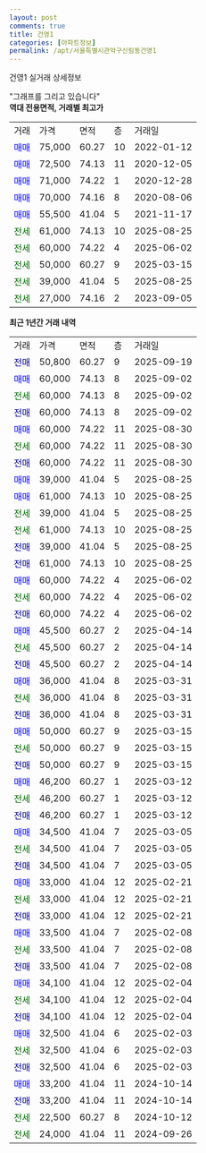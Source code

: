 ```yaml
---
layout: post
comments: true
title: 건영1
categories: [아파트정보]
permalink: /apt/서울특별시관악구신림동건영1
---
```


건영1 실거래 상세정보

<script type="text/javascript">
  google.charts.load('current', {'packages':['line', 'corechart']});
  google.charts.setOnLoadCallback(drawChart);

  function drawChart() {
    var data = new google.visualization.DataTable();
    data.addColumn('date', '거래일');
    data.addColumn('number', "매매");
    data.addColumn('number', "전세");
    data.addColumn('number', "전매");

    data.addRows([[new Date(Date.parse("2025-09-19")), null, null, 50800], [new Date(Date.parse("2025-09-02")), 60000, null, null], [new Date(Date.parse("2025-09-02")), null, 60000, null], [new Date(Date.parse("2025-09-02")), null, null, 60000], [new Date(Date.parse("2025-08-30")), 60000, null, null], [new Date(Date.parse("2025-08-30")), null, 60000, null], [new Date(Date.parse("2025-08-30")), null, null, 60000], [new Date(Date.parse("2025-08-25")), 39000, null, null], [new Date(Date.parse("2025-08-25")), 61000, null, null], [new Date(Date.parse("2025-08-25")), null, 39000, null], [new Date(Date.parse("2025-08-25")), null, 61000, null], [new Date(Date.parse("2025-08-25")), null, null, 39000], [new Date(Date.parse("2025-08-25")), null, null, 61000], [new Date(Date.parse("2025-06-02")), 60000, null, null], [new Date(Date.parse("2025-06-02")), null, 60000, null], [new Date(Date.parse("2025-06-02")), null, null, 60000], [new Date(Date.parse("2025-04-14")), 45500, null, null], [new Date(Date.parse("2025-04-14")), null, 45500, null], [new Date(Date.parse("2025-04-14")), null, null, 45500], [new Date(Date.parse("2025-03-31")), 36000, null, null], [new Date(Date.parse("2025-03-31")), null, 36000, null], [new Date(Date.parse("2025-03-31")), null, null, 36000], [new Date(Date.parse("2025-03-15")), 50000, null, null], [new Date(Date.parse("2025-03-15")), null, 50000, null], [new Date(Date.parse("2025-03-15")), null, null, 50000], [new Date(Date.parse("2025-03-12")), 46200, null, null], [new Date(Date.parse("2025-03-12")), null, 46200, null], [new Date(Date.parse("2025-03-12")), null, null, 46200], [new Date(Date.parse("2025-03-05")), 34500, null, null], [new Date(Date.parse("2025-03-05")), null, 34500, null], [new Date(Date.parse("2025-03-05")), null, null, 34500], [new Date(Date.parse("2025-02-21")), 33000, null, null], [new Date(Date.parse("2025-02-21")), null, 33000, null], [new Date(Date.parse("2025-02-21")), null, null, 33000], [new Date(Date.parse("2025-02-08")), 33500, null, null], [new Date(Date.parse("2025-02-08")), null, 33500, null], [new Date(Date.parse("2025-02-08")), null, null, 33500], [new Date(Date.parse("2025-02-04")), 34100, null, null], [new Date(Date.parse("2025-02-04")), null, 34100, null], [new Date(Date.parse("2025-02-04")), null, null, 34100], [new Date(Date.parse("2025-02-03")), 32500, null, null], [new Date(Date.parse("2025-02-03")), null, 32500, null], [new Date(Date.parse("2025-02-03")), null, null, 32500], [new Date(Date.parse("2024-10-14")), 33200, null, null], [new Date(Date.parse("2024-10-14")), null, null, 33200], [new Date(Date.parse("2024-10-12")), null, 22500, null], [new Date(Date.parse("2024-09-26")), null, 24000, null]]);

    var options = {
      hAxis: {
        format: 'yyyy/MM/dd'
      },    
      lineWidth: 0,
      pointsVisible: true,    
      title: '최근 1년간 유형별 실거래가 분포',
      legend: { position: 'bottom' }
    };

    var formatter = new google.visualization.NumberFormat({pattern:'###,###'} );
    formatter.format(data, 1);
    formatter.format(data, 2);
    
    setTimeout(function() {
        var chart = new google.visualization.LineChart(document.getElementById('columnchart_material'));
        chart.draw(data, (options));
        document.getElementById('loading').style.display = 'none';
    }, 200);
  }
</script>


<div id="loading" style="z-index:20; display: block; margin-left: 0px">"그래프를 그리고 있습니다"</div>
<div id="columnchart_material" style="width: 95%; margin-left: 0px; display: block"></div>
<!-- contents start -->
<b>역대 전용면적, 거래별 최고가</b>
<table class="sortable">
    <tr>
      <td>거래</td>
      <td>가격</td>
      <td>면적</td>
      <td>층</td>
      <td>거래일</td>
    </tr>
        <tr>
          <td><a style="color: blue">매매</a></td>
          <td>75,000</td>
          <td>60.27</td>
          <td>10</td>
          <td>2022-01-12</td>
        </tr>            <tr>
          <td><a style="color: blue">매매</a></td>
          <td>72,500</td>
          <td>74.13</td>
          <td>11</td>
          <td>2020-12-05</td>
        </tr>            <tr>
          <td><a style="color: blue">매매</a></td>
          <td>71,000</td>
          <td>74.22</td>
          <td>1</td>
          <td>2020-12-28</td>
        </tr>            <tr>
          <td><a style="color: blue">매매</a></td>
          <td>70,000</td>
          <td>74.16</td>
          <td>8</td>
          <td>2020-08-06</td>
        </tr>            <tr>
          <td><a style="color: blue">매매</a></td>
          <td>55,500</td>
          <td>41.04</td>
          <td>5</td>
          <td>2021-11-17</td>
        </tr>        
        <tr>
              <td><a style="color: darkgreen">전세</a></td>
              <td>61,000</td>
              <td>74.13</td>
              <td>10</td>
              <td>2025-08-25</td>
            </tr>            <tr>
              <td><a style="color: darkgreen">전세</a></td>
              <td>60,000</td>
              <td>74.22</td>
              <td>4</td>
              <td>2025-06-02</td>
            </tr>            <tr>
              <td><a style="color: darkgreen">전세</a></td>
              <td>50,000</td>
              <td>60.27</td>
              <td>9</td>
              <td>2025-03-15</td>
            </tr>            <tr>
              <td><a style="color: darkgreen">전세</a></td>
              <td>39,000</td>
              <td>41.04</td>
              <td>5</td>
              <td>2025-08-25</td>
            </tr>            <tr>
              <td><a style="color: darkgreen">전세</a></td>
              <td>27,000</td>
              <td>74.16</td>
              <td>2</td>
              <td>2023-09-05</td>
            </tr>        
    
</table>

<b>최근 1년간 거래 내역</b>

<table class="sortable">
    <tr>
      <td>거래</td>
      <td>가격</td>
      <td>면적</td>
      <td>층</td>
      <td>거래일</td>
    </tr>
    <tr>
      <td><a style="color: darkblue">전매</a></td>
      <td>50,800</td>
      <td>60.27</td>
      <td>9</td>
      <td>2025-09-19</td>
    </tr>          <tr>
      <td><a style="color: blue">매매</a></td>
      <td>60,000</td>
      <td>74.13</td>
      <td>8</td>
      <td>2025-09-02</td>
    </tr>          <tr>
      <td><a style="color: darkgreen">전세</a></td>
      <td>60,000</td>
      <td>74.13</td>
      <td>8</td>
      <td>2025-09-02</td>
    </tr>          <tr>
      <td><a style="color: darkblue">전매</a></td>
      <td>60,000</td>
      <td>74.13</td>
      <td>8</td>
      <td>2025-09-02</td>
    </tr>          <tr>
      <td><a style="color: blue">매매</a></td>
      <td>60,000</td>
      <td>74.22</td>
      <td>11</td>
      <td>2025-08-30</td>
    </tr>          <tr>
      <td><a style="color: darkgreen">전세</a></td>
      <td>60,000</td>
      <td>74.22</td>
      <td>11</td>
      <td>2025-08-30</td>
    </tr>          <tr>
      <td><a style="color: darkblue">전매</a></td>
      <td>60,000</td>
      <td>74.22</td>
      <td>11</td>
      <td>2025-08-30</td>
    </tr>          <tr>
      <td><a style="color: blue">매매</a></td>
      <td>39,000</td>
      <td>41.04</td>
      <td>5</td>
      <td>2025-08-25</td>
    </tr>          <tr>
      <td><a style="color: blue">매매</a></td>
      <td>61,000</td>
      <td>74.13</td>
      <td>10</td>
      <td>2025-08-25</td>
    </tr>          <tr>
      <td><a style="color: darkgreen">전세</a></td>
      <td>39,000</td>
      <td>41.04</td>
      <td>5</td>
      <td>2025-08-25</td>
    </tr>          <tr>
      <td><a style="color: darkgreen">전세</a></td>
      <td>61,000</td>
      <td>74.13</td>
      <td>10</td>
      <td>2025-08-25</td>
    </tr>          <tr>
      <td><a style="color: darkblue">전매</a></td>
      <td>39,000</td>
      <td>41.04</td>
      <td>5</td>
      <td>2025-08-25</td>
    </tr>          <tr>
      <td><a style="color: darkblue">전매</a></td>
      <td>61,000</td>
      <td>74.13</td>
      <td>10</td>
      <td>2025-08-25</td>
    </tr>          <tr>
      <td><a style="color: blue">매매</a></td>
      <td>60,000</td>
      <td>74.22</td>
      <td>4</td>
      <td>2025-06-02</td>
    </tr>          <tr>
      <td><a style="color: darkgreen">전세</a></td>
      <td>60,000</td>
      <td>74.22</td>
      <td>4</td>
      <td>2025-06-02</td>
    </tr>          <tr>
      <td><a style="color: darkblue">전매</a></td>
      <td>60,000</td>
      <td>74.22</td>
      <td>4</td>
      <td>2025-06-02</td>
    </tr>          <tr>
      <td><a style="color: blue">매매</a></td>
      <td>45,500</td>
      <td>60.27</td>
      <td>2</td>
      <td>2025-04-14</td>
    </tr>          <tr>
      <td><a style="color: darkgreen">전세</a></td>
      <td>45,500</td>
      <td>60.27</td>
      <td>2</td>
      <td>2025-04-14</td>
    </tr>          <tr>
      <td><a style="color: darkblue">전매</a></td>
      <td>45,500</td>
      <td>60.27</td>
      <td>2</td>
      <td>2025-04-14</td>
    </tr>          <tr>
      <td><a style="color: blue">매매</a></td>
      <td>36,000</td>
      <td>41.04</td>
      <td>8</td>
      <td>2025-03-31</td>
    </tr>          <tr>
      <td><a style="color: darkgreen">전세</a></td>
      <td>36,000</td>
      <td>41.04</td>
      <td>8</td>
      <td>2025-03-31</td>
    </tr>          <tr>
      <td><a style="color: darkblue">전매</a></td>
      <td>36,000</td>
      <td>41.04</td>
      <td>8</td>
      <td>2025-03-31</td>
    </tr>          <tr>
      <td><a style="color: blue">매매</a></td>
      <td>50,000</td>
      <td>60.27</td>
      <td>9</td>
      <td>2025-03-15</td>
    </tr>          <tr>
      <td><a style="color: darkgreen">전세</a></td>
      <td>50,000</td>
      <td>60.27</td>
      <td>9</td>
      <td>2025-03-15</td>
    </tr>          <tr>
      <td><a style="color: darkblue">전매</a></td>
      <td>50,000</td>
      <td>60.27</td>
      <td>9</td>
      <td>2025-03-15</td>
    </tr>          <tr>
      <td><a style="color: blue">매매</a></td>
      <td>46,200</td>
      <td>60.27</td>
      <td>1</td>
      <td>2025-03-12</td>
    </tr>          <tr>
      <td><a style="color: darkgreen">전세</a></td>
      <td>46,200</td>
      <td>60.27</td>
      <td>1</td>
      <td>2025-03-12</td>
    </tr>          <tr>
      <td><a style="color: darkblue">전매</a></td>
      <td>46,200</td>
      <td>60.27</td>
      <td>1</td>
      <td>2025-03-12</td>
    </tr>          <tr>
      <td><a style="color: blue">매매</a></td>
      <td>34,500</td>
      <td>41.04</td>
      <td>7</td>
      <td>2025-03-05</td>
    </tr>          <tr>
      <td><a style="color: darkgreen">전세</a></td>
      <td>34,500</td>
      <td>41.04</td>
      <td>7</td>
      <td>2025-03-05</td>
    </tr>          <tr>
      <td><a style="color: darkblue">전매</a></td>
      <td>34,500</td>
      <td>41.04</td>
      <td>7</td>
      <td>2025-03-05</td>
    </tr>          <tr>
      <td><a style="color: blue">매매</a></td>
      <td>33,000</td>
      <td>41.04</td>
      <td>12</td>
      <td>2025-02-21</td>
    </tr>          <tr>
      <td><a style="color: darkgreen">전세</a></td>
      <td>33,000</td>
      <td>41.04</td>
      <td>12</td>
      <td>2025-02-21</td>
    </tr>          <tr>
      <td><a style="color: darkblue">전매</a></td>
      <td>33,000</td>
      <td>41.04</td>
      <td>12</td>
      <td>2025-02-21</td>
    </tr>          <tr>
      <td><a style="color: blue">매매</a></td>
      <td>33,500</td>
      <td>41.04</td>
      <td>7</td>
      <td>2025-02-08</td>
    </tr>          <tr>
      <td><a style="color: darkgreen">전세</a></td>
      <td>33,500</td>
      <td>41.04</td>
      <td>7</td>
      <td>2025-02-08</td>
    </tr>          <tr>
      <td><a style="color: darkblue">전매</a></td>
      <td>33,500</td>
      <td>41.04</td>
      <td>7</td>
      <td>2025-02-08</td>
    </tr>          <tr>
      <td><a style="color: blue">매매</a></td>
      <td>34,100</td>
      <td>41.04</td>
      <td>12</td>
      <td>2025-02-04</td>
    </tr>          <tr>
      <td><a style="color: darkgreen">전세</a></td>
      <td>34,100</td>
      <td>41.04</td>
      <td>12</td>
      <td>2025-02-04</td>
    </tr>          <tr>
      <td><a style="color: darkblue">전매</a></td>
      <td>34,100</td>
      <td>41.04</td>
      <td>12</td>
      <td>2025-02-04</td>
    </tr>          <tr>
      <td><a style="color: blue">매매</a></td>
      <td>32,500</td>
      <td>41.04</td>
      <td>6</td>
      <td>2025-02-03</td>
    </tr>          <tr>
      <td><a style="color: darkgreen">전세</a></td>
      <td>32,500</td>
      <td>41.04</td>
      <td>6</td>
      <td>2025-02-03</td>
    </tr>          <tr>
      <td><a style="color: darkblue">전매</a></td>
      <td>32,500</td>
      <td>41.04</td>
      <td>6</td>
      <td>2025-02-03</td>
    </tr>          <tr>
      <td><a style="color: blue">매매</a></td>
      <td>33,200</td>
      <td>41.04</td>
      <td>11</td>
      <td>2024-10-14</td>
    </tr>          <tr>
      <td><a style="color: darkblue">전매</a></td>
      <td>33,200</td>
      <td>41.04</td>
      <td>11</td>
      <td>2024-10-14</td>
    </tr>          <tr>
      <td><a style="color: darkgreen">전세</a></td>
      <td>22,500</td>
      <td>60.27</td>
      <td>8</td>
      <td>2024-10-12</td>
    </tr>          <tr>
      <td><a style="color: darkgreen">전세</a></td>
      <td>24,000</td>
      <td>41.04</td>
      <td>11</td>
      <td>2024-09-26</td>
    </tr>      </table>
<!-- contents end -->    

